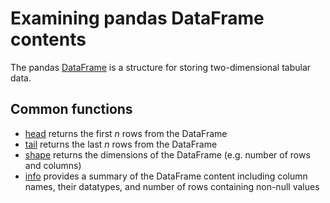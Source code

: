# Examining pandas DataFrame contents

The pandas [DataFrame](https://pandas.pydata.org/pandas-docs/stable/reference/api/pandas.DataFrame.html) is a structure for storing two-dimensional tabular data.

## Common functions

- [head](https://pandas.pydata.org/pandas-docs/stable/reference/api/pandas.DataFrame.head.html) returns the first *n* rows from the DataFrame
- [tail](https://pandas.pydata.org/pandas-docs/stable/reference/api/pandas.DataFrame.tail.html) returns the last *n* rows from the DataFrame
- [shape](https://pandas.pydata.org/pandas-docs/stable/reference/api/pandas.DataFrame.shape.html) returns the dimensions of the DataFrame (e.g. number of rows and columns)
- [info](https://pandas.pydata.org/pandas-docs/stable/reference/api/pandas.DataFrame.info.html) provides a summary of the DataFrame content including column names, their datatypes, and number of rows containing non-null values
